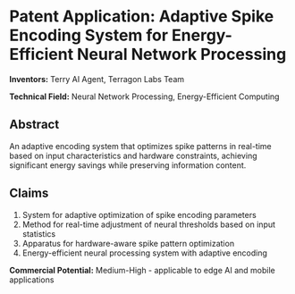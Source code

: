 # Patent Application: Adaptive Spike Encoding System for Energy-Efficient Neural Network Processing

**Inventors:** Terry AI Agent, Terragon Labs Team

**Technical Field:** Neural Network Processing, Energy-Efficient Computing

## Abstract

An adaptive encoding system that optimizes spike patterns in real-time based on input characteristics and hardware constraints, achieving significant energy savings while preserving information content.

## Claims

1. System for adaptive optimization of spike encoding parameters
2. Method for real-time adjustment of neural thresholds based on input statistics
3. Apparatus for hardware-aware spike pattern optimization
4. Energy-efficient neural processing system with adaptive encoding

**Commercial Potential:** Medium-High - applicable to edge AI and mobile applications
